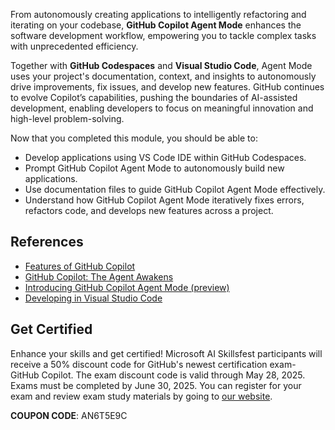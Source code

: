 From autonomously creating applications to intelligently refactoring and iterating on your codebase, **GitHub Copilot Agent Mode** enhances the software development workflow, empowering you to tackle complex tasks with unprecedented efficiency.

Together with **GitHub Codespaces** and **Visual Studio Code**, Agent Mode uses your project's documentation, context, and insights to autonomously drive improvements, fix issues, and develop new features. GitHub continues to evolve Copilot’s capabilities, pushing the boundaries of AI-assisted development, enabling developers to focus on meaningful innovation and high-level problem-solving.

Now that you completed this module, you should be able to:

- Develop applications using VS Code IDE within GitHub Codespaces.
- Prompt GitHub Copilot Agent Mode to autonomously build new applications.
- Use documentation files to guide GitHub Copilot Agent Mode effectively.
- Understand how GitHub Copilot Agent Mode iteratively fixes errors, refactors code, and develops new features across a project.

## References

- [Features of GitHub Copilot](https://github.com/features/copilot)
- [GitHub Copilot: The Agent Awakens](https://github.blog/news-insights/product-news/github-copilot-the-agent-awakens)
- [Introducing GitHub Copilot Agent Mode (preview)](https://code.visualstudio.com/blogs/2025/02/24/introducing-copilot-agent-mode)
- [Developing in Visual Studio Code](https://code.visualstudio.com/docs)

## Get Certified
Enhance your skills and get certified! Microsoft AI Skillsfest participants will receive a 50% discount code for GitHub's newest certification exam- GitHub Copilot. The exam discount code is valid through May 28, 2025. Exams must be completed by June 30, 2025. You can register for your exam and review exam study materials by going to [our website](https://resources.github.com/learn/certifications/). 

**COUPON CODE**: AN6T5E9C
